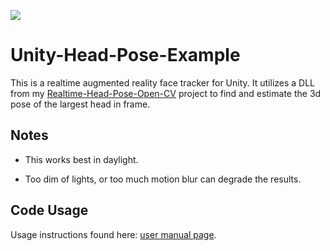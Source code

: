 ![](https://github.com/NeuralVFX/realtime-head-pose-open-cv/blob/master/examples/unity_example.gif)
# Unity-Head-Pose-Example

This is a realtime augmented reality face tracker for Unity. It utilizes a DLL from my [Realtime-Head-Pose-Open-CV](https://github.com/NeuralVFX/realtime-head-pose-open-cv) project to find and estimate the 3d pose of the largest head in frame.

## Notes

- This works best in daylight.

- Too dim of lights, or too much motion blur can degrade the results.

## Code Usage
Usage instructions found here: [user manual page](USAGE.md).




